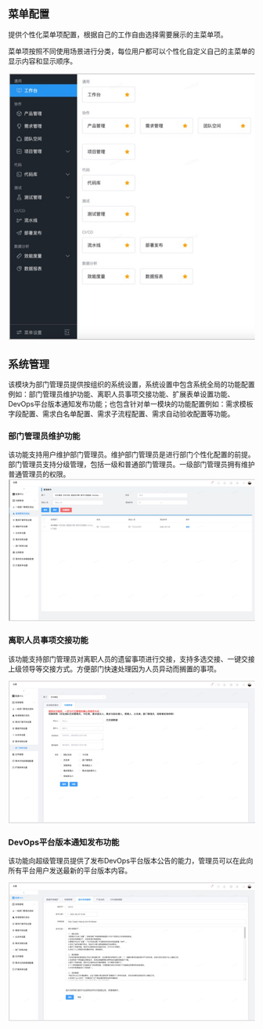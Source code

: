 ## 菜单配置

提供个性化菜单项配置，根据自己的工作自由选择需要展示的主菜单项。

菜单项按照不同使用场景进行分类，每位用户都可以个性化自定义自己的主菜单的显示内容和显示顺序。

![img](../../All-Image/common.assets/clip_image002.jpg)

## 系统管理

该模块为部门管理员提供按组织的系统设置，系统设置中包含系统全局的功能配置例如：部门管理员维护功能、离职人员事项交接功能、扩展表单设置功能、DevOps平台版本通知发布功能；也包含针对单一模块的功能配置例如：需求模板字段配置、需求白名单配置、需求子流程配置、需求自动验收配置等功能。

### 部门管理员维护功能

该功能支持用户维护部门管理员。维护部门管理员是进行部门个性化配置的前提。部门管理员支持分级管理，包括一级和普通部门管理员。一级部门管理员拥有维护普通管理员的权限。![img](../../All-Image/common.assets/clip_image002-4980574.jpg)

### 离职人员事项交接功能

该功能支持部门管理员对离职人员的遗留事项进行交接，支持多选交接、一键交接上级领导等交接方式。方便部门快速处理因为人员异动而搁置的事项。

![img](../../All-Image/common.assets/clip_image004.jpg)

 

### DevOps平台版本通知发布功能

该功能向超级管理员提供了发布DevOps平台版本公告的能力，管理员可以在此向所有平台用户发送最新的平台版本内容。

![img](../../All-Image/common.assets/clip_image010.jpg)

